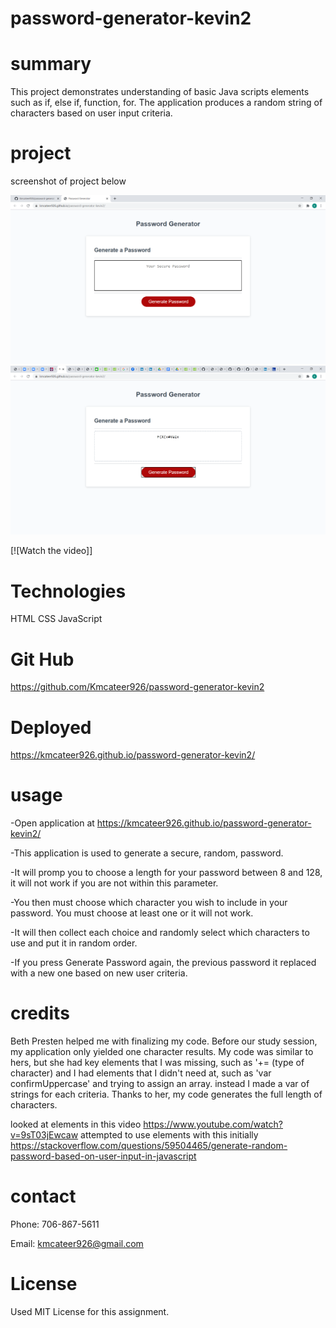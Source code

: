# password-generator-kevin2

# summary

This project demonstrates understanding of basic Java scripts elements such as if, else if, function, for.
The application produces a random string of characters based on user input criteria.

# project

screenshot of project below

<img src="assets\passwordgen.png?raw=true">

<img src="assets\2020-10-28 (8).png">

[![Watch the video][](https://youtu.be/x3Jq5iy3FcY)]

# Technologies

HTML
CSS
JavaScript

# Git Hub

https://github.com/Kmcateer926/password-generator-kevin2

# Deployed 

https://kmcateer926.github.io/password-generator-kevin2/

# usage

-Open application at https://kmcateer926.github.io/password-generator-kevin2/

-This application is used to generate a secure, random, password.

-It will promp you to choose a length for your password between 8 and 128, it will not work if you are not within this parameter.

-You then must choose which character you wish to include in your password. You must choose at least one or it will not work.

-It will then collect each choice and randomly select which characters to use and put it in random order.

-If you press Generate Password again, the previous password it replaced with a new one based on new user criteria.

# credits

Beth Presten helped me with finalizing my code. Before our study session, my application only yielded one character results. My code was similar to hers, but she had key elements that I was missing, such as '+= (type of character) and I had elements that I didn't need at, such as 'var confirmUppercase' and trying to assign an array. instead I made a var of strings for each criteria. Thanks to her, my code generates the full length of characters.

looked at elements in this video https://www.youtube.com/watch?v=9sT03jEwcaw
attempted to use elements with this initially https://stackoverflow.com/questions/59504465/generate-random-password-based-on-user-input-in-javascript

# contact 

Phone: 706-867-5611

Email: kmcateer926@gmail.com

# License

Used MIT License for this assignment. 
